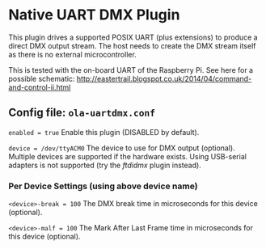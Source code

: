 Native UART DMX Plugin
======================

This plugin drives a supported POSIX UART (plus extensions) to produce a
direct DMX output stream. The host needs to create the DMX stream itself as
there is no external microcontroller.

This is tested with the on-board UART of the Raspberry Pi. See here for a
possible schematic:
http://eastertrail.blogspot.co.uk/2014/04/command-and-control-ii.html


## Config file: `ola-uartdmx.conf`

`enabled = true` 
Enable this plugin (DISABLED by default).

`device = /dev/ttyACM0` 
The device to use for DMX output (optional). Multiple devices are supported
if the hardware exists. Using USB-serial adapters is not supported (try the
*ftdidmx* plugin instead).

### Per Device Settings (using above device name)

`<device>-break = 100` 
The DMX break time in microseconds for this device (optional).

`<device>-malf = 100` 
The Mark After Last Frame time in microseconds for this device (optional).
